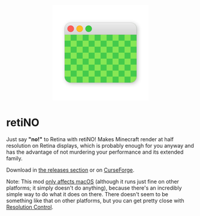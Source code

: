 <p align="center">
	<img width=256px src="GitHub/logo.png" />
</p>

# retiNO

Just say **"no!"** to Retina with retiNO! Makes Minecraft render at half resolution on Retina displays, which is probably enough for you anyway and has the advantage of not murdering your performance and its extended family.

Download in [the releases section](https://github.com/juliand665/retiNO/releases) or on [CurseForge](https://www.curseforge.com/minecraft/mc-mods/retino).

Note: This mod <u>only affects macOS</u> (although it runs just fine on other platforms; it simply doesn't do anything), because there's an incredibly simple way to do what it does on there. There doesn't seem to be something like that on other platforms, but you can get pretty close with [Resolution Control](https://github.com/juliand665/Resolution-Control).

